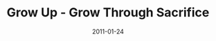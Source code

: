 ---
layout: music 
title: "Grow Up - Grow Through Sacrifice"
series: "Grow Up"
date: 2011-01-24 
description: "Brian Tome talks about how a lifestyle of sacrifice leads to growth."
audio: "http://s3.amazonaws.com/crossroadsaudiomessages/growup04.mp3"
audio-duration: "36:51"
src: "http://www.crossroads.net/players/media/mediumHz/GrowUp_190x110.jpg"
---